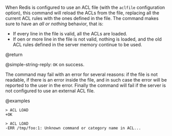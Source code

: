 When Redis is configured to use an ACL file (with the `aclfile` configuration
option), this command will reload the ACLs from the file, replacing all
the current ACL rules with the ones defined in the file. The command makes
sure to have an *all or nothing* behavior, that is:

* If every line in the file is valid, all the ACLs are loaded.
* If oen or more line in the file is not valid, nothing is loaded, and the old ACL rules defined in the server memory continue to be used.

@return

@simple-string-reply: `OK` on success.

The command may fail with an error for several reasons: if the file is not readable, if there is an error inside the file, and in such case the error will be reported to the user in the error. Finally the command will fail if the server is not configured to use an external ACL file.

@examples

```
> ACL LOAD
+OK

> ACL LOAD
-ERR /tmp/foo:1: Unknown command or category name in ACL...
```
